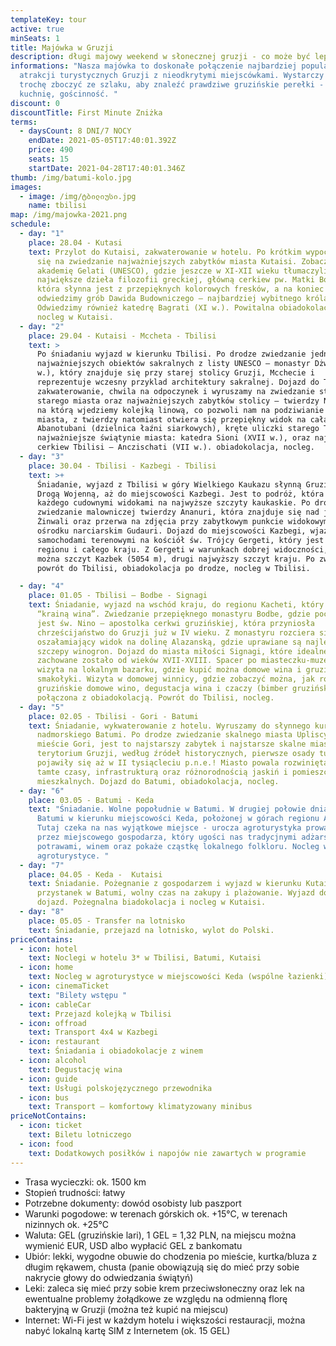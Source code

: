 ```yaml
---
templateKey: tour
active: true
minSeats: 1
title: Majówka w Gruzji
description: długi majowy weekend w słonecznej gruzji - co może być lepsze!
informations: "Nasza majówka to doskonałe połączenie najbardziej popularnych
  atrakcji turystycznych Gruzji z nieodkrytymi miejscówkami. Wystarczy tylko
  trochę zboczyć ze szlaku, aby znaleźć prawdziwe gruzińskie perełki - widoki,
  kuchnię, gościnność. "
discount: 0
discountTitle: First Minute Zniżka
terms:
  - daysCount: 8 DNI/7 NOCY
    endDate: 2021-05-05T17:40:01.392Z
    price: 490
    seats: 15
    startDate: 2021-04-28T17:40:01.346Z
thumb: /img/batumi-kolo.jpg
images:
  - image: /img/ტბილიუსი.jpg
    name: tbilisi
map: /img/majowka-2021.png
schedule:
  - day: "1"
    place: 28.04 - Kutasi
    text: Przylot do Kutaisi, zakwaterowanie w hotelu. Po krótkim wypoczynku udajemy
      się na zwiedzanie najważniejszych zabytków miasta Kutaisi. Zobaczymy
      akademię Gelati (UNESCO), gdzie jeszcze w XI-XII wieku tłumaczyli
      największe dzieła filozofii greckiej, główną cerkiew pw. Matki Boskiej,
      która słynna jest z przepięknych kolorowych fresków, a na koniec
      odwiedzimy grób Dawida Budowniczego – najbardziej wybitnego króla Gruzji.
      Odwiedzimy również katedrę Bagrati (XI w.). Powitalna obiadokolacja i
      nocleg w Kutaisi.
  - day: "2"
    place: 29.04 - Kutaisi - Mccheta - Tbilisi
    text: >
      Po śniadaniu wyjazd w kierunku Tbilisi. Po drodze zwiedzanie jednego z
      najważniejszych obiektów sakralnych z listy UNESCO – monastyr Dżwari (VI
      w.), który znajduje się przy starej stolicy Gruzji, Mcchecie i
      reprezentuje wczesny przyklad architektury sakralnej. Dojazd do Tbilisi,
      zakwaterowanie, chwila na odpoczynek i wyruszamy na zwiedzanie stolicy:
      starego miasta oraz najważniejszych zabytków stolicy – twierdzy Narikala,
      na którą wjedziemy kolejką linową, co pozwoli nam na podziwianie panoramy
      miasta, z twierdzy natomiast otwiera się przepiękny widok na całą stolicę;
      Abanotubani (dzielnica łaźni siarkowych), kręte uliczki starego Tbilisi,
      najważniejsze świątynie miasta: katedra Sioni (XVII w.), oraz najstarsza
      cerkiew Tbilisi – Anczischati (VII w.). obiadokolacja, nocleg.
  - day: "3"
    place: 30.04 - Tbilisi - Kazbegi - Tbilisi
    text: >+
      Śniadanie, wyjazd z Tbilisi w góry Wielkiego Kaukazu słynną Gruzińską
      Drogą Wojenną, aż do miejscowości Kazbegi. Jest to podróż, która zachwyci
      każdego cudownymi widokami na najwyższe szczyty kaukaskie. Po drodze
      zwiedzanie malowniczej twierdzy Ananuri, która znajduje się nad jeziorem
      Żinwali oraz przerwa na zdjęcia przy zabytkowym punkcie widokowym w
      ośrodku narciarskim Gudauri. Dojazd do miejscowości Kazbegi, wjazd
      samochodami terenowymi na kościół św. Trójcy Gergeti, który jest wizytówką
      regionu i całego kraju. Z Gergeti w warunkach dobrej widoczności, zobaczyć
      można szczyt Kazbek (5054 m), drugi najwyższy szczyt kraju. Po zwiedzaniu
      powrót do Tbilisi, obiadokolacja po drodze, nocleg w Tbilisi.

  - day: "4"
    place: 01.05 - Tbilisi – Bodbe - Signagi
    text: Śniadanie, wyjazd na wschód kraju, do regionu Kacheti, który zwany jest
      “krainą wina”. Zwiedzanie przepięknego monastyru Bodbe, gdzie pochowana
      jest św. Nino – apostolka cerkwi gruzińskiej, która przyniosła
      chrześcijaństwo do Gruzji już w IV wieku. Z monastyru rozciera się
      oszałamiający widok na dolinę Alazanską, gdzie uprawiane są najlepsze
      szczepy winogron. Dojazd do miasta miłości Signagi, które idealne
      zachowane zostało od wieków XVII-XVIII. Spacer po miasteczku-muzeum,
      wizyta na lokalnym bazarku, gdzie kupić można domowe wina i gruzińskie
      smakołyki. Wizyta w domowej winnicy, gdzie zobaczyć można, jak robi się
      gruzińskie domowe wino, degustacja wina i czaczy (bimber gruziński)
      połączona z obiadokolacją. Powrót do Tbilisi, nocleg.
  - day: "5"
    place: 02.05 - Tbilisi - Gori - Batumi
    text: Śniadanie, wykwaterowanie z hotelu. Wyruszamy do słynnego kurortu
      nadmorskiego Batumi. Po drodze zwiedzanie skalnego miasta Upliscyche w
      mieście Gori, jest to najstarszy zabytek i najstarsze skalne miasto na
      terytorium Gruzji, według źródeł historycznych, pierwsze osady tutaj
      pojawiły się aż w II tysiącleciu p.n.e.! Miasto powala rozwiniętą, jak na
      tamte czasy, infrastrukturą oraz różnorodnością jaskiń i pomieszczeń
      mieszkalnych. Dojazd do Batumi, obiadokolacja, nocleg.
  - day: "6"
    place: 03.05 - Batumi - Keda
    text: "Śniadanie. Wolne popołudnie w Batumi. W drugiej połowie dnia wyjazd z
      Batumi w kierunku miejscowości Keda, położonej w górach regionu Adżaria.
      Tutaj czeka na nas wyjątkowe miejsce - urocza agroturystyka prowadzona
      przez miejscowego gospodarza, który ugości nas tradycjnymi adżarskimi
      potrawami, winem oraz pokaże cząstkę lokalnego folkloru. Nocleg w
      agroturystyce. "
  - day: "7"
    place: 04.05 - Keda -  Kutaisi
    text: Śniadanie. Pożegnanie z gospodarzem i wyjazd w kierunku Kutaisi. Po drodze
      przystanek w Batumi, wolny czas na zakupy i plażowanie. Wyjazd do Kutaisi,
      dojazd. Pożegnalna biadokolacja i nocleg w Kutaisi.
  - day: "8"
    place: 05.05 - Transfer na lotnisko
    text: Śniadanie, przejazd na lotnisko, wylot do Polski.
priceContains:
  - icon: hotel
    text: Noclegi w hotelu 3* w Tbilisi, Batumi, Kutaisi
  - icon: home
    text: Nocleg w agroturystyce w miejscowości Keda (wspólne łazienki)
  - icon: cinemaTicket
    text: "Bilety wstępu "
  - icon: cableCar
    text: Przejazd kolejką w Tbilisi
  - icon: offroad
    text: Transport 4x4 w Kazbegi
  - icon: restaurant
    text: Śniadania i obiadokolacje z winem
  - icon: alcohol
    text: Degustację wina
  - icon: guide
    text: Usługi polskojęzycznego przewodnika
  - icon: bus
    text: Transport – komfortowy klimatyzowany minibus
priceNotContains:
  - icon: ticket
    text: Biletu lotniczego
  - icon: food
    text: Dodatkowych posiłków i napojów nie zawartych w programie
---
```

* Trasa wycieczki: ok. 1500 km
* Stopień trudności: łatwy
* Potrzebne dokumenty: dowód osobisty lub paszport
* Warunki pogodowe: w terenach górskich ok. +15°C, w terenach nizinnych ok. +25°C
* Waluta: GEL (gruzińskie lari), 1 GEL = 1,32 PLN, na miejscu można wymienić EUR, USD albo wypłacić GEL z bankomatu 
* Ubiór: lekki, wygodne obuwie do chodzenia po mieście, kurtka/bluza z długim rękawem, chusta (panie obowiązują się do mieć przy sobie nakrycie głowy do odwiedzania świątyń)
* Leki: zaleca się mieć przy sobie krem przeciwsłoneczny oraz lek na ewentualne problemy żołądkowe ze względu na odmienną florę bakteryjną w Gruzji (można też kupić na miejscu)
* Internet: Wi-Fi jest w każdym hotelu i większości restauracji, można nabyć lokalną kartę SIM z Internetem (ok. 15 GEL)